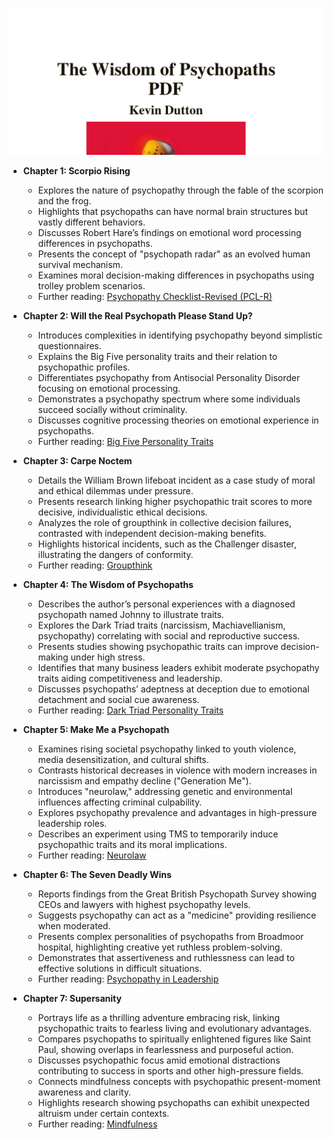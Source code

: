 ![wisdom-of-psychopaths](wisdom-of-psychopaths.best.png)

- **Chapter 1: Scorpio Rising**  
  - Explores the nature of psychopathy through the fable of the scorpion and the frog.  
  - Highlights that psychopaths can have normal brain structures but vastly different behaviors.  
  - Discusses Robert Hare’s findings on emotional word processing differences in psychopaths.  
  - Presents the concept of "psychopath radar" as an evolved human survival mechanism.  
  - Examines moral decision-making differences in psychopaths using trolley problem scenarios.  
  - Further reading: [Psychopathy Checklist-Revised (PCL-R)](https://en.wikipedia.org/wiki/Hare_Psychopathy_Checklist)  

- **Chapter 2: Will the Real Psychopath Please Stand Up?**  
  - Introduces complexities in identifying psychopathy beyond simplistic questionnaires.  
  - Explains the Big Five personality traits and their relation to psychopathic profiles.  
  - Differentiates psychopathy from Antisocial Personality Disorder focusing on emotional processing.  
  - Demonstrates a psychopathy spectrum where some individuals succeed socially without criminality.  
  - Discusses cognitive processing theories on emotional experience in psychopaths.  
  - Further reading: [Big Five Personality Traits](https://en.wikipedia.org/wiki/Big_Five_personality_traits)  

- **Chapter 3: Carpe Noctem**  
  - Details the William Brown lifeboat incident as a case study of moral and ethical dilemmas under pressure.  
  - Presents research linking higher psychopathic trait scores to more decisive, individualistic ethical decisions.  
  - Analyzes the role of groupthink in collective decision failures, contrasted with independent decision-making benefits.  
  - Highlights historical incidents, such as the Challenger disaster, illustrating the dangers of conformity.  
  - Further reading: [Groupthink](https://en.wikipedia.org/wiki/Groupthink)  

- **Chapter 4: The Wisdom of Psychopaths**  
  - Describes the author’s personal experiences with a diagnosed psychopath named Johnny to illustrate traits.  
  - Explores the Dark Triad traits (narcissism, Machiavellianism, psychopathy) correlating with social and reproductive success.  
  - Presents studies showing psychopathic traits can improve decision-making under high stress.  
  - Identifies that many business leaders exhibit moderate psychopathy traits aiding competitiveness and leadership.  
  - Discusses psychopaths’ adeptness at deception due to emotional detachment and social cue awareness.  
  - Further reading: [Dark Triad Personality Traits](https://en.wikipedia.org/wiki/Dark_triad)  

- **Chapter 5: Make Me a Psychopath**  
  - Examines rising societal psychopathy linked to youth violence, media desensitization, and cultural shifts.  
  - Contrasts historical decreases in violence with modern increases in narcissism and empathy decline ("Generation Me").  
  - Introduces "neurolaw," addressing genetic and environmental influences affecting criminal culpability.  
  - Explores psychopathy prevalence and advantages in high-pressure leadership roles.  
  - Describes an experiment using TMS to temporarily induce psychopathic traits and its moral implications.  
  - Further reading: [Neurolaw](https://en.wikipedia.org/wiki/Neurolaw)  

- **Chapter 6: The Seven Deadly Wins**  
  - Reports findings from the Great British Psychopath Survey showing CEOs and lawyers with highest psychopathy levels.  
  - Suggests psychopathy can act as a "medicine" providing resilience when moderated.  
  - Presents complex personalities of psychopaths from Broadmoor hospital, highlighting creative yet ruthless problem-solving.  
  - Demonstrates that assertiveness and ruthlessness can lead to effective solutions in difficult situations.  
  - Further reading: [Psychopathy in Leadership](https://hbr.org/2016/01/when-psychopaths-govern)  

- **Chapter 7: Supersanity**  
  - Portrays life as a thrilling adventure embracing risk, linking psychopathic traits to fearless living and evolutionary advantages.  
  - Compares psychopaths to spiritually enlightened figures like Saint Paul, showing overlaps in fearlessness and purposeful action.  
  - Discusses psychopathic focus amid emotional distractions contributing to success in sports and other high-pressure fields.  
  - Connects mindfulness concepts with psychopathic present-moment awareness and clarity.  
  - Highlights research showing psychopaths can exhibit unexpected altruism under certain contexts.  
  - Further reading: [Mindfulness](https://en.wikipedia.org/wiki/Mindfulness)
